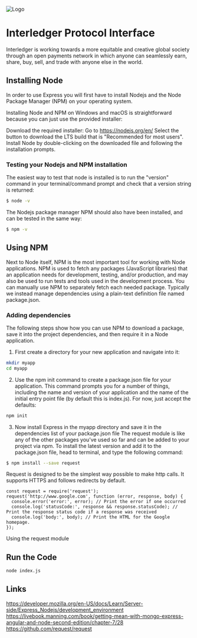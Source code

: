 ![Logo](https://alexandrebarros.com/global/interledger/interledger.png?alt=interledger-protocol)


# Interledger Protocol Interface

Interledger is working towards a more equitable and creative global society through an open payments network in which anyone can seamlessly earn, share, buy, sell, and trade with anyone else in the world.

## Installing Node
In order to use Express you will first have to install Nodejs and the Node Package Manager (NPM) on your operating system.

Installing Node and NPM on Windows and macOS is straightforward because you can just use the provided installer:

Download the required installer:
Go to https://nodejs.org/en/
Select the button to download the LTS build that is "Recommended for most users".
Install Node by double-clicking on the downloaded file and following the installation prompts.

### Testing your Nodejs and NPM installation
The easiest way to test that node is installed is to run the "version" command in your terminal/command prompt and check that a version string is returned:
```bash
$ node -v
```
The Nodejs package manager NPM should also have been installed, and can be tested in the same way:
```bash
$ npm -v
```

## Using NPM
Next to Node itself, NPM is the most important tool for working with Node applications. NPM is used to fetch any packages (JavaScript libraries) that an application needs for development, testing, and/or production, and may also be used to run tests and tools used in the development process. 
You can manually use NPM to separately fetch each needed package. Typically we instead manage dependencies using a plain-text definition file named package.json.

### Adding dependencies
The following steps show how you can use NPM to download a package, save it into the project dependencies, and then require it in a Node application.

1. First create a directory for your new application and navigate into it:
```bash
mkdir myapp
cd myapp
```
2. Use the npm init command to create a package.json file for your application. This command prompts you for a number of things, including the name and version of your application and the name of the initial entry point file (by default this is index.js). For now, just accept the defaults:
```bash
npm init
```
3. Now install Express in the myapp directory and save it in the dependencies list of your package.json file
The request module is like any of the other packages you’ve used so far and can be added to your project via npm. To install the latest version and add it to the package.json file, head to terminal, and type the following command:
```bash
$ npm install --save request
```

Request is designed to be the simplest way possible to make http calls. It supports HTTPS and follows redirects by default.
```JS
const request = require('request');
request('http://www.google.com', function (error, response, body) {
  console.error('error:', error); // Print the error if one occurred
  console.log('statusCode:', response && response.statusCode); // Print the response status code if a response was received
  console.log('body:', body); // Print the HTML for the Google homepage.
});
```

Using the request module

## Run the Code
```bash
node index.js
```


## Links
https://developer.mozilla.org/en-US/docs/Learn/Server-side/Express_Nodejs/development_environment
https://livebook.manning.com/book/getting-mean-with-mongo-express-angular-and-node-second-edition/chapter-7/28
https://github.com/request/request

